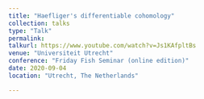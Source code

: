 ```yaml
---
title: "Haefliger's differentiable cohomology"
collection: talks
type: "Talk"
permalink: 
talkurl: https://www.youtube.com/watch?v=Js1KAfpltBs
venue: "Universiteit Utrecht"
conference: "Friday Fish Seminar (online edition)"
date: 2020-09-04
location: "Utrecht, The Netherlands"

---
```

